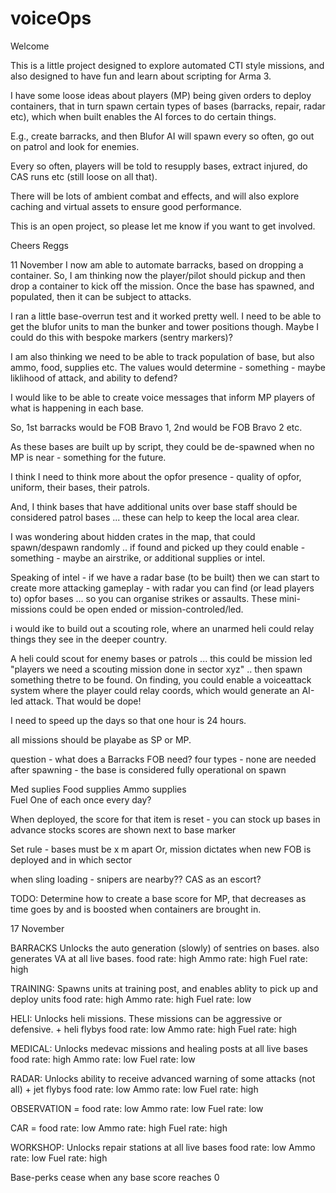 # voiceOps

Welcome

This is a little project designed to explore automated CTI style missions, and also designed to have fun and learn about scripting for Arma 3. 

I have some loose ideas about players (MP) being given orders to deploy containers, that in turn spawn certain types of bases (barracks, repair, radar etc), which when built enables the AI forces to do certain things.

E.g., create barracks, and then Blufor AI will spawn every so often, go out on patrol and look for enemies. 

Every so often, players will be told to resupply bases, extract injured, do CAS runs etc (still loose on all that).

There will be lots of ambient combat and effects, and will also explore caching and virtual assets to ensure good performance.

This is an open project, so please let me know if you want to get involved.

Cheers
Reggs


11 November
I now am able to automate barracks, based on dropping a container. So, I am thinking now the player/pilot should pickup and then drop a container to kick off the mission. Once the base has spawned, and populated, then it can be subject to attacks. 

I ran a little base-overrun test and it worked pretty well. I need to be able to get the blufor units to man the bunker and tower positions though. Maybe I could do this with bespoke markers (sentry markers)?

I am also thinking we need to be able to track population of base, but also ammo, food, supplies etc. The values would determine - something - maybe liklihood of attack, and ability to defend?

I would like to be able to create voice messages that inform MP players of what is happening in each base.

So, 1st barracks would be FOB Bravo 1, 2nd would be FOB Bravo 2 etc.

As these bases are built up by script, they could be de-spawned when no MP is near - something for the future.

I think I need to think more about the opfor presence - quality of opfor, uniform, their bases, their patrols.

And, I think bases that have additional units over base staff should be considered patrol bases ... these can help to keep the local area clear.

I was wondering about hidden crates in the map, that could spawn/despawn randomly .. if found and picked up they could enable - something - maybe an airstrike, or additional supplies or intel.

Speaking of intel - if we have a radar base (to be built) then we can start to create more attacking gameplay - with radar you can find (or lead players to) opfor bases ... so you can organise strikes or assaults. These mini-missions could be open ended or mission-controled/led.

i would ike to build out a scouting role, where an unarmed heli could relay things they see in the deeper country.

A heli could scout for enemy bases or patrols ... this could be mission led "players we need a scouting mission done in sector xyz" .. then spawn something thetre to be found. On finding, you could enable a voiceattack system where the player could relay coords, which would generate an AI-led attack. That would be dope!

I need to speed up the days so that one hour is 24 hours.

all missions should be playabe as SP or MP.

question - what does a Barracks FOB need?
four types - none are needed after spawning - the base is considered fully operational on spawn

Med suplies 
Food supplies 
Ammo supplies  
Fuel
One of each once every day?

When deployed, the score for that item is reset - you can stock up bases in advance 
stocks scores are shown next to base marker 

Set rule - bases must be x m apart 
Or, mission dictates when new FOB is deployed and in which sector 

when sling loading - snipers are nearby?? CAS as an escort?

TODO:
Determine how to create a base score for MP, that decreases as time goes by and is boosted when containers are brought in.

17 November 

BARRACKS
Unlocks the auto generation (slowly) of sentries on bases. also generates VA at all live bases.
food rate: high 
Ammo rate: high 
Fuel rate: high

TRAINING:
Spawns units at training post, and enables ablity to pick up and deploy units
food rate: high 
Ammo rate: high 
Fuel rate: low

HELI:
Unlocks heli missions. These missions can be aggressive or defensive. + heli flybys
food rate: low 
Ammo rate: high 
Fuel rate: high

MEDICAL:
Unlocks medevac missions and healing posts at all live bases 
food rate: high 
Ammo rate: low 
Fuel rate: low

RADAR:
Unlocks ability to receive advanced warning of some attacks (not all) + jet flybys
food rate: low 
Ammo rate: low 
Fuel rate: high

OBSERVATION = 
food rate: low 
Ammo rate: low 
Fuel rate: low

CAR = 
food rate: low 
Ammo rate: high 
Fuel rate: high

WORKSHOP:
Unlocks repair stations at all live bases
food rate: low 
Ammo rate: low 
Fuel rate: high

Base-perks cease when any base score reaches 0
